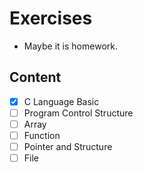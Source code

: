 # Exercises
- Maybe it is homework.
## Content
- [x] C Language Basic
- [ ] Program Control Structure
- [ ] Array
- [ ] Function
- [ ] Pointer and Structure
- [ ] File
